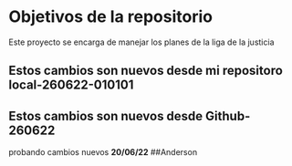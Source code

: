 # Objetivos de la repositorio

Este proyecto se encarga de manejar los planes de la liga de la justicia



## Estos cambios son nuevos desde mi repositoro local-260622-010101
## Estos cambios son nuevos desde Github-260622
probando cambios nuevos
****20/06/22****
##Anderson
